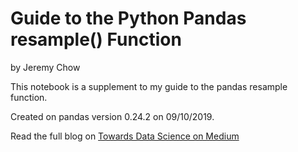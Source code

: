 
# Guide to the Python Pandas resample() Function
by Jeremy Chow

This notebook is a supplement to my guide to the pandas resample function.

Created on pandas version 0.24.2 on 09/10/2019. 

Read the full blog on [Towards Data Science on Medium](https://towardsdatascience.com/using-the-pandas-resample-function-a231144194c4)

